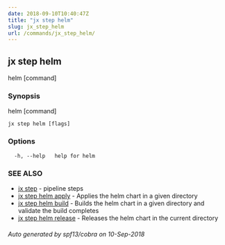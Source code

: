 ```yaml
---
date: 2018-09-10T10:40:47Z
title: "jx step helm"
slug: jx_step_helm
url: /commands/jx_step_helm/
---
```

## jx step helm

helm [command]

### Synopsis

helm [command]

```
jx step helm [flags]
```

### Options

```
  -h, --help   help for helm
```

### SEE ALSO

* [jx step](/commands/jx_step/)	 - pipeline steps
* [jx step helm apply](/commands/jx_step_helm_apply/)	 - Applies the helm chart in a given directory
* [jx step helm build](/commands/jx_step_helm_build/)	 - Builds the helm chart in a given directory and validate the build completes
* [jx step helm release](/commands/jx_step_helm_release/)	 - Releases the helm chart in the current directory

###### Auto generated by spf13/cobra on 10-Sep-2018
